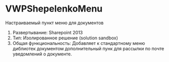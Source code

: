 # VWPShepelenkoMenu
Настраиваемый пункт меню для документов

1. Развертывание: Sharepoint 2013
2. Тип: Изолированное решение (solution sandbox)
3. Общая функциональность:
Добавляет к стандартному меню диблиотек документом дополнительный пунк для рассылки по почте уведомлений о документе.
